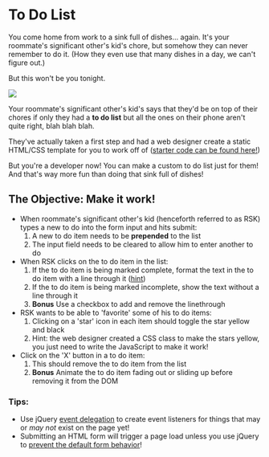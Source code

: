 # To Do List

You come home from work to a sink full of dishes... again. It's your roommate's significant other's kid's chore, but somehow they can never remember to do it. (How they even use that many dishes in a day, we can't figure out.)

But this won't be you tonight.

![](https://media.giphy.com/media/atADH5jFQTIru/giphy.gif)

Your roommate's significant other's kid's says that they'd be on top of their chores if only they had a **to do list** but all the ones on their phone aren't quite right, blah blah blah. 

They've actually taken a first step and had a web designer create a static HTML/CSS template for you to work off of ([starter code can be found here!](./starter-code)) 

But you're a developer now! You can make a custom to do list just for them! And that's way more fun than doing that sink full of dishes!

## The Objective: Make it work!
- When roommate's significant other's kid (henceforth referred to as RSK) types a new to do into the form input and hits submit:
	1. A new to do item needs to be **prepended** to the list
	2. The input field needs to be cleared to allow him to enter another to do
- When RSK clicks on the to do item in the list: 
	1. If the to do item is being marked complete, format the text in the to do item with a line through it ([hint](https://www.w3schools.com/cssref/pr_text_text-decoration.asp))
	2. If the to do item is being marked incomplete, show the text without a line through it
	3. **Bonus** Use a checkbox to add and remove the linethrough
- RSK wants to be able to 'favorite' some of his to do items:
	1. Clicking on a 'star' icon in each item should toggle the star yellow and black
	2. Hint: the web designer created a CSS class to make the stars yellow, you just need to write the JavaScript to make it work!
- Click on the 'X' button in a to do item:
	1. This should remove the to do item from the list
	2. **Bonus** Animate the to do item fading out or sliding up before removing it from the DOM

### Tips:
- Use jQuery [event delegation](https://learn.jquery.com/events/event-delegation/) to create event listeners for things that may or *may not* exist on the page yet!
- Submitting an HTML form will trigger a page load unless you use jQuery to [prevent the default form behavior](https://api.jquery.com/submit/)!
